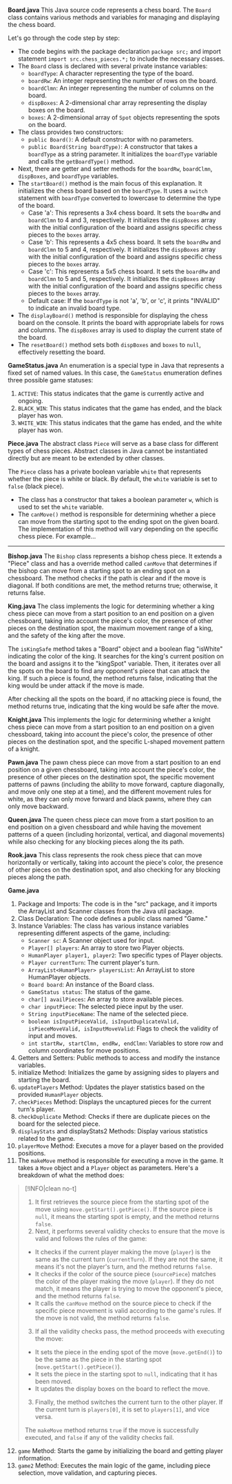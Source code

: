 **Board.java**
This Java source code represents a chess board. The `Board` class contains various methods and variables for managing and displaying the chess board.

Let's go through the code step by step:
-   The code begins with the package declaration `package src;` and import statement `import src.chess_pieces.*;` to include the necessary classes.
-   The `Board` class is declared with several private instance variables:
    -   `boardType`: A character representing the type of the board.
    -   `boardRw`: An integer representing the number of rows on the board.
    -   `boardClmn`: An integer representing the number of columns on the board.
    -   `dispBoxes`: A 2-dimensional char array representing the display boxes on the board.
    -   `boxes`: A 2-dimensional array of `Spot` objects representing the spots on the board.
-   The class provides two constructors:
    -   `public Board()`: A default constructor with no parameters.
    -   `public Board(String boardType)`: A constructor that takes a `boardType` as a string parameter. It initializes the `boardType` variable and calls the `getBoardType()` method.
-   Next, there are getter and setter methods for the `boardRw`, `boardClmn`, `dispBoxes`, and `boardType` variables.
-   The `startBoard()` method is the main focus of this explanation. It initializes the chess board based on the `boardType`. It uses a `switch` statement with `boardType` converted to lowercase to determine the type of the board.
    -   Case 'a': This represents a 3x4 chess board. It sets the `boardRw` and `boardClmn` to 4 and 3, respectively. It initializes the `dispBoxes` array with the initial configuration of the board and assigns specific chess pieces to the `boxes` array.
    -   Case 'b': This represents a 4x5 chess board. It sets the `boardRw` and `boardClmn` to 5 and 4, respectively. It initializes the `dispBoxes` array with the initial configuration of the board and assigns specific chess pieces to the `boxes` array.
    -   Case 'c': This represents a 5x5 chess board. It sets the `boardRw` and `boardClmn` to 5 and 5, respectively. It initializes the `dispBoxes` array with the initial configuration of the board and assigns specific chess pieces to the `boxes` array.
    -   Default case: If the `boardType` is not 'a', 'b', or 'c', it prints "INVALID" to indicate an invalid board type.
-   The `displayBoard()` method is responsible for displaying the chess board on the console. It prints the board with appropriate labels for rows and columns. The `dispBoxes` array is used to display the current state of the board.
-   The `resetBoard()` method sets both `dispBoxes` and `boxes` to `null`, effectively resetting the board.

**GameStatus.java**
An enumeration is a special type in Java that represents a fixed set of named values. In this case, the `GameStatus` enumeration defines three possible game statuses:
1.  `ACTIVE`: This status indicates that the game is currently active and ongoing.
2.  `BLACK_WIN`: This status indicates that the game has ended, and the black player has won.
3.  `WHITE_WIN`: This status indicates that the game has ended, and the white player has won.

**Piece.java**
The abstract class `Piece` will serve as a base class for different types of chess pieces. Abstract classes in Java cannot be instantiated directly but are meant to be extended by other classes.

The `Piece` class has a private boolean variable `white` that represents whether the piece is white or black. By default, the `white` variable is set to `false` (black piece).
-   The class has a constructor that takes a boolean parameter `w`, which is used to set the `white` variable.
-   The `canMove()` method is responsible for determining whether a piece can move from the starting spot to the ending spot on the given board. The implementation of this method will vary depending on the specific chess piece. For example...

---

**Bishop.java**
The `Bishop` class represents a bishop chess piece. It extends a "Piece" class and has a override method called `canMove` that determines if the bishop can move from a starting spot to an ending spot on a chessboard. The method checks if the path is clear and if the move is diagonal. If both conditions are met, the method returns true; otherwise, it returns false.

**King.java**
The class implements the logic for determining whether a king chess piece can move from a start position to an end position on a given chessboard, taking into account the piece's color, the presence of other pieces on the destination spot, the maximum movement range of a king, and the safety of the king after the move.

The `isKingSafe` method takes a "Board" object and a boolean flag "isWhite" indicating the color of the king. It searches for the king's current position on the board and assigns it to the "kingSpot" variable. Then, it iterates over all the spots on the board to find any opponent's piece that can attack the king. If such a piece is found, the method returns false, indicating that the king would be under attack if the move is made.

After checking all the spots on the board, if no attacking piece is found, the method returns true, indicating that the king would be safe after the move.

**Knight.java**
This implements the logic for determining whether a knight chess piece can move from a start position to an end position on a given chessboard, taking into account the piece's color, the presence of other pieces on the destination spot, and the specific L-shaped movement pattern of a knight.

**Pawn.java**
The pawn chess piece can move from a start position to an end position on a given chessboard, taking into account the piece's color, the presence of other pieces on the destination spot, the specific movement patterns of pawns (including the ability to move forward, capture diagonally, and move only one step at a time), and the different movement rules for white, as they can only move forward and black pawns, where they can only move backward.

**Queen.java**
The queen chess piece can move from a start position to an end position on a given chessboard and while having the movement patterns of a queen (including horizontal, vertical, and diagonal movements) while also checking for any blocking pieces along the its path.

**Rook.java**
This class represents the rook chess piece that can move horizontally or vertically, taking into account the piece's color, the presence of other pieces on the destination spot, and also checking for any blocking pieces along the path.

**Game.java**
1.  Package and Imports: The code is in the "src" package, and it imports the ArrayList and Scanner classes from the Java util package.
2.  Class Declaration: The code defines a public class named "Game."
3.  Instance Variables: The class has various instance variables representing different aspects of the game, including:
    -   `Scanner sc`: A Scanner object used for input.
    -   `Player[] players`: An array to store two Player objects.
    -   `HumanPlayer player1, player2`: Two specific types of Player objects.
    -   `Player currentTurn`: The current player's turn.
    -   `ArrayList<HumanPlayer> playersList`: An ArrayList to store HumanPlayer objects.
    -   `Board board`: An instance of the Board class.
    -   `GameStatus status`: The status of the game.
    -   `char[] availPieces`: An array to store available pieces.
    -   `char inputPiece`: The selected piece input by the user.
    -   `String inputPieceName`: The name of the selected piece.
    -   `boolean isInputPieceValid, isInputDuplicateValid, isPieceMoveValid, isInputMoveValid`: Flags to check the validity of input and moves.
    -   `int startRw, startClmn, endRw, endClmn`: Variables to store row and column coordinates for move positions.
4.  Getters and Setters: Public methods to access and modify the instance variables.
5.  initialize Method: Initializes the game by assigning sides to players and starting the board.
6.  `updatePlayers` Method: Updates the player statistics based on the provided `HumanPlayer` objects.
7.  `checkPieces` Method: Displays the uncaptured pieces for the current turn's player.
8.  `checkDuplicate` Method: Checks if there are duplicate pieces on the board for the selected piece.
9.  `displayStats` and displayStats2 Methods: Display various statistics related to the game.
10.  `playerMove` Method: Executes a move for a player based on the provided positions.
11.  The `makeMove` method is responsible for executing a move in the game. It takes a `Move` object and a `Player` object as parameters. Here's a breakdown of what the method does:
>[!INFO|clean no-t]
> 1.  It first retrieves the source piece from the starting spot of the move using `move.getStart().getPiece()`. If the source piece is `null`, it means the starting spot is empty, and the method returns `false`.
> 2. Next, it performs several validity checks to ensure that the move is valid and follows the rules of the game:
> 	-   It checks if the current player making the move (`player`) is the same as the current turn (`currentTurn`). If they are not the same, it means it's not the player's turn, and the method returns `false`.
> 	-   It checks if the color of the source piece (`sourcePiece`) matches the color of the player making the move (`player`). If they do not match, it means the player is trying to move the opponent's piece, and the method returns `false`.
> 	-   It calls the `canMove` method on the source piece to check if the specific piece movement is valid according to the game's rules. If the move is not valid, the method returns `false`.
> 3. If all the validity checks pass, the method proceeds with executing the move:
> -   It sets the piece in the ending spot of the move (`move.getEnd()`) to be the same as the piece in the starting spot (`move.getStart().getPiece()`).
> -   It sets the piece in the starting spot to `null`, indicating that it has been moved.
> -   It updates the display boxes on the board to reflect the move.
> 3. Finally, the method switches the current turn to the other player. If the current turn is `players[0]`, it is set to `players[1]`, and vice versa.
> 
> The `makeMove` method returns `true` if the move is successfully executed, and `false` if any of the validity checks fail.

12.  `game` Method: Starts the game by initializing the board and getting player information.
13.  `game2` Method: Executes the main logic of the game, including piece selection, move validation, and capturing pieces.